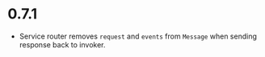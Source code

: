 # 0.7.1
  * Service router removes `request` and `events` from `Message` when sending response back to invoker.
